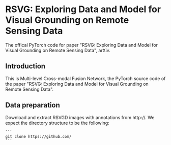# RSVG: Exploring Data and Model for Visual Grounding on Remote Sensing Data
The offical PyTorch code for paper "RSVG: Exploring Data and Model for Visual Grounding on Remote Sensing Data", arXiv.

## Introduction
This is Multi-level Cross-modal Fusion Network, the PyTorch source code of the paper "RSVG: Exploring Data and Model for Visual Grounding on Remote Sensing Data".

## Data preparation
Download and extract RSVGD images with annotations from http://. We expect the directory structure to be the following:

    ```
    git clone https://github.com/
    ```
